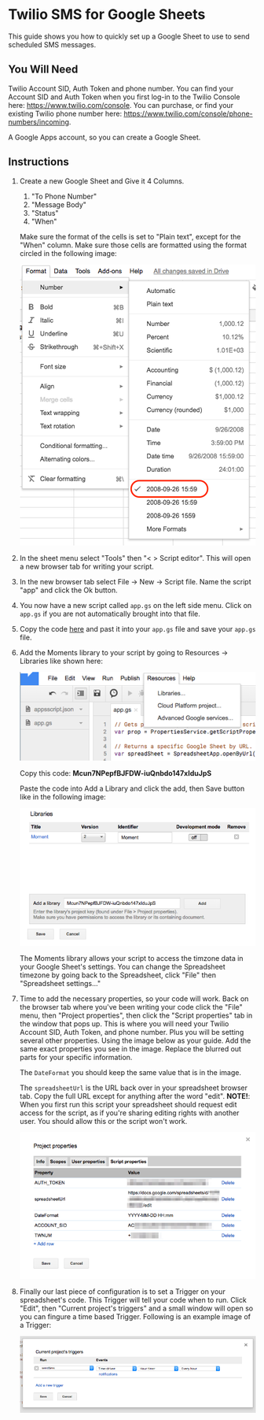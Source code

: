 # Twilio SMS for Google Sheets

This guide shows you how to quickly set up a Google Sheet to use to send scheduled SMS messages.

## You Will Need
Twilio Account SID, Auth Token and phone number. You can find your Account SID and Auth Token when you first log-in to the Twilio Console here: https://www.twilio.com/console. You can purchase, or find your existing Twilio phone number here: https://www.twilio.com/console/phone-numbers/incoming.

A Google Apps account, so you can create a Google Sheet.

## Instructions
1. Create a new Google Sheet and Give it 4 Columns.  
    1. "To Phone Number"
    2. "Message Body"
    3. "Status"
    4. "When"
    
    Make sure the format of the cells is set to "Plain text", except for the "When" column. Make sure those cells are formatted using the format circled in the following image:

    ![Cell Format](/assets/images/cellFormat.png)

2. In the sheet menu select "Tools" then "< > Script editor". This will open a new browser tab for writing your script.
3. In the new browser tab select File -> New -> Script file. Name the script "app" and click the Ok button.
4. You now have a new script called `app.gs` on the left side menu. Click on `app.gs` if you are not automatically brought into that file.
5. Copy the code [here](app.gs) and past it into your `app.gs` file and save your `app.gs` file.
6. Add the Moments library to your script by going to Resources -> Libraries like shown here:

    ![Libraries](/assets/images/libraries.png)

    Copy this code: **Mcun7NPepfBJFDW-iuQnbdo147xIduJpS**

    Paste the code into Add a Library and click the add, then Save button like in the following image:

    ![Add Moment Lib](/assets/images/addMoment.png)

    The Moments library allows your script to access the timzone data in your Google Sheet's settings. You can change the Spreadsheet timezone by going back to the Spreadsheet, click "File" then "Spreadsheet settings..."

7. Time to add the necessary properties, so your code will work. Back on the browser tab where you've been writing your code click the "File" menu, then "Project properties", then click the "Script properties" tab in the window that pops up. This is where you will need your Twilio Account SID, Auth Token, and phone number. Plus you will be setting several other properties. Using the image below as your guide. Add the same exact properties you see in the image. Replace the blurred out parts for your specific information. 

    The `DateFormat` you should keep the same value that is in the image. 

    The `spreadsheetUrl` is the URL back over in your spreadsheet browser tab. Copy the full URL except for anything after the word "edit". **NOTE!**: When you first run this script your spreadsheet should request edit access for the script, as if you're sharing editing rights with another user. You should allow this or the script won't work.

    ![Sheet Properties Example](/assets/images/SheetProperties.png)

8. Finally our last piece of configuration is to set a Trigger on your spreadsheet's code. This Trigger will tell your code when to run. Click "Edit", then "Current project's triggers" and a small window will open so you can fingure a time based Trigger. Following is an example image of a Trigger:

    ![Script Trigger](/assets/images/trigger.png)

